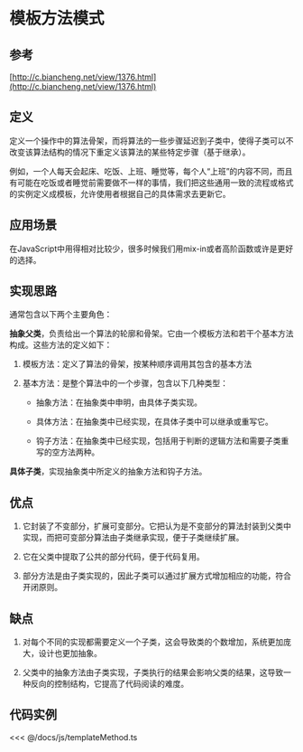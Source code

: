 # 模板方法模式

## 参考

[http://c.biancheng.net/view/1376.html](http://c.biancheng.net/view/1376.html)

## 定义

定义一个操作中的算法骨架，而将算法的一些步骤延迟到子类中，使得子类可以不改变该算法结构的情况下重定义该算法的某些特定步骤（基于继承）。

例如，一个人每天会起床、吃饭、上班、睡觉等，每个人“上班”的内容不同，而且有可能在吃饭或者睡觉前需要做不一样的事情，我们把这些通用一致的流程或格式的实例定义成模板，允许使用者根据自己的具体需求去更新它。

## 应用场景

在JavaScript中用得相对比较少，很多时候我们用mix-in或者高阶函数或许是更好的选择。

## 实现思路

通常包含以下两个主要角色：

**抽象父类**，负责给出一个算法的轮廓和骨架。它由一个模板方法和若干个基本方法构成。这些方法的定义如下：

1. 模板方法：定义了算法的骨架，按某种顺序调用其包含的基本方法

2. 基本方法：是整个算法中的一个步骤，包含以下几种类型：

    - 抽象方法：在抽象类中申明，由具体子类实现。

    - 具体方法：在抽象类中已经实现，在具体子类中可以继承或重写它。

    - 钩子方法：在抽象类中已经实现，包括用于判断的逻辑方法和需要子类重写的空方法两种。

**具体子类**，实现抽象类中所定义的抽象方法和钩子方法。

## 优点

1. 它封装了不变部分，扩展可变部分。它把认为是不变部分的算法封装到父类中实现，而把可变部分算法由子类继承实现，便于子类继续扩展。

2. 它在父类中提取了公共的部分代码，便于代码复用。

3. 部分方法是由子类实现的，因此子类可以通过扩展方式增加相应的功能，符合开闭原则。

## 缺点

1. 对每个不同的实现都需要定义一个子类，这会导致类的个数增加，系统更加庞大，设计也更加抽象。

2. 父类中的抽象方法由子类实现，子类执行的结果会影响父类的结果，这导致一种反向的控制结构，它提高了代码阅读的难度。

## 代码实例

<<< @/docs/js/templateMethod.ts

<templateMethod />
